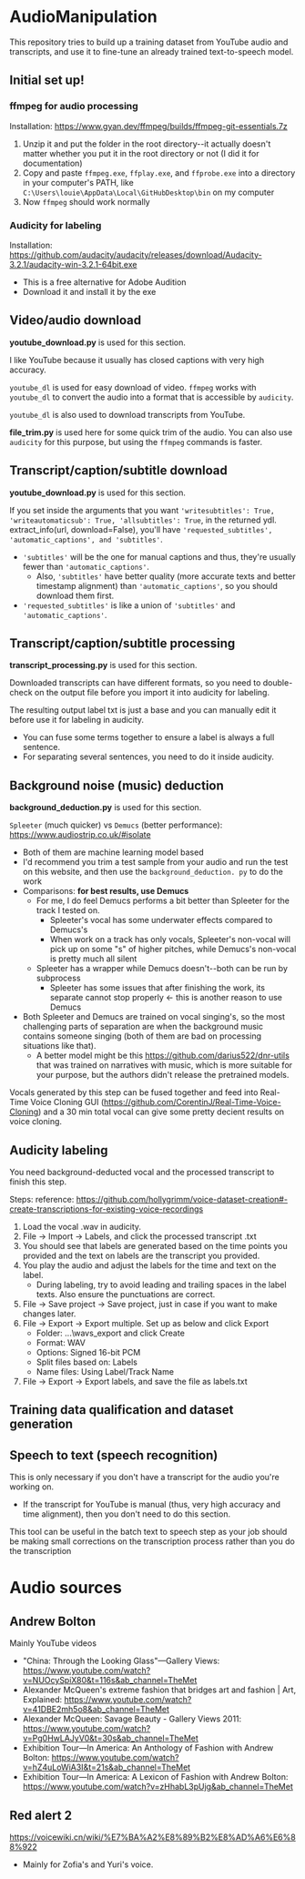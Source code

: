 # AudioManipulation
This repository tries to build up a training dataset from YouTube audio and 
transcripts, and use it to fine-tune an already trained text-to-speech 
model. 

## Initial set up!
### ffmpeg for audio processing
Installation: https://www.gyan.dev/ffmpeg/builds/ffmpeg-git-essentials.7z 
1. Unzip it and put the folder in the root directory--it actually doesn't 
   matter whether you put it in the root directory or not (I did it for 
   documentation)
2. Copy and paste `ffmpeg.exe`, `ffplay.exe`, and `ffprobe.exe` into a 
   directory in your computer's PATH, like 
   `C:\Users\louie\AppData\Local\GitHubDesktop\bin` 
   on my computer
3. Now `ffmpeg` should work normally 

### Audicity for labeling
Installation: https://github.com/audacity/audacity/releases/download/Audacity-3.2.1/audacity-win-3.2.1-64bit.exe 
* This is a free alternative for Adobe Audition 
* Download it and install it by the exe 

## Video/audio download 
**youtube_download.py** is used for this section. 

I like YouTube because it usually has closed captions with very high accuracy. 

`youtube_dl` is used for easy download of video. `ffmpeg` works with 
`youtube_dl` to convert the audio into a format that is accessible by 
`audicity`.

`youtube_dl` is also used to download transcripts from YouTube. 

**file_trim.py** is used here for some quick trim of the audio. You can 
also use `audicity` for this purpose, but using the `ffmpeg` commands is 
faster.

## Transcript/caption/subtitle download
**youtube_download.py** is used for this section. 

If you set inside the arguments that you want `'writesubtitles': True, 
'writeautomaticsub': True, 'allsubtitles': True`, in the returned ydl.
extract_info(url, download=False), you'll have `'requested_subtitles', 
'automatic_captions', and 'subtitles'`. 
* `'subtitles'` will be the one for manual captions and thus, they're usually
  fewer than `'automatic_captions'`.
  * Also, `'subtitles'` have better quality (more accurate texts and better 
    timestamp alignment) than `'automatic_captions'`, 
    so you 
    should download them first. 
* `'requested_subtitles'` is like a union of `'subtitles'` and 
  `'automatic_captions'`.

## Transcript/caption/subtitle processing
**transcript_processing.py** is used for this section. 

Downloaded transcripts can have different formats, so you need to double-check on the output file before you import it into audicity for labeling. 

The resulting output label txt is just a base and you can manually edit it 
before use it for labeling in audicity. 
* You can fuse some terms together to ensure a label is always a full 
  sentence. 
* For separating several sentences, you need to do it inside audicity. 

## Background noise (music) deduction 
**background_deduction.py** is used for this section. 

`Spleeter` (much quicker) vs `Demucs` (better performance): https://www.audiostrip.co.uk/#isolate 
* Both of them are machine learning model based 
* I'd recommend you trim a test sample from your audio 
  and run the test on this website, and then use the `background_deduction.
  py` to do the work
* Comparisons: **for best results, use Demucs** 
  * For me, I do feel Demucs performs a bit better than Spleeter for the 
  track I tested on.
    * Spleeter's vocal has some underwater effects compared to Demucs's
    * When work on a track has only vocals, Spleeter's non-vocal will pick 
      up on some "s" of higher pitches, while Demucs's non-vocal is pretty 
      much all silent
  * Spleeter has a wrapper while Demucs doesn't--both can be run by 
    subprocess 
    * Spleeter has some issues that after finishing the work, its separate 
      cannot stop properly <- this is another reason to use Demucs 
* Both Spleeter and Demucs are trained on vocal singing's, so the most 
challenging parts of separation are when the background music contains 
someone singing (both of them are bad on processing situations like that).  
  * A better model might be this https://github.com/darius522/dnr-utils that 
    was trained on narratives with music, which is more suitable for your 
    purpose, but the authors didn't release the pretrained models. 

Vocals generated by this step can be fused together and feed into Real-Time 
Voice Cloning GUI (https://github.com/CorentinJ/Real-Time-Voice-Cloning) 
and a 30 min total vocal can give some pretty decient results on voice 
cloning. 

## Audicity labeling
You need background-deducted vocal and the processed transcript to finish 
this step. 

Steps: reference: https://github.com/hollygrimm/voice-dataset-creation#-create-transcriptions-for-existing-voice-recordings
1. Load the vocal .wav in audicity. 
2. File -> Import -> Labels, and click the processed transcript .txt
3. You should see that labels are generated based on the time points you 
   provided and the text on labels are the transcript you provided. 
4. You play the audio and adjust the labels for the time and text on the 
   label. 
   * During labeling, try to avoid leading and trailing spaces in the label 
     texts. Also ensure the punctuations are correct.  
5. File -> Save project -> Save project, just in case if you want to make 
   changes later. 
6. File -> Export -> Export multiple. Set up as below and click Export 
   * Folder: ...\wavs_export and click Create
   * Format: WAV
   * Options: Signed 16-bit PCM
   * Split files based on: Labels
   * Name files: Using Label/Track Name
7. File -> Export -> Export labels, and save the file as labels.txt

## Training data qualification and dataset generation 

## Speech to text (speech recognition)
This is only necessary if you don't have a transcript for the audio you're 
working on. 
* If the transcript for YouTube is manual (thus, very high accuracy and 
  time alignment), then you don't need to do this section.

This tool can be useful in the batch text to speech step as your job should 
be making small corrections on the transcription process rather than you do 
the transcription 

# Audio sources
## Andrew Bolton
Mainly YouTube videos
* "China: Through the Looking Glass"—Gallery Views: https://www.youtube.com/watch?v=NUOcySpiX80&t=116s&ab_channel=TheMet
* Alexander McQueen's extreme fashion that bridges art and fashion | Art, 
  Explained: https://www.youtube.com/watch?v=41DBE2mh5o8&ab_channel=TheMet
* Alexander McQueen: Savage Beauty - Gallery Views 2011: https://www.youtube.com/watch?v=Pg0HwLAJyV0&t=30s&ab_channel=TheMet
* Exhibition Tour—In America: An Anthology of Fashion with Andrew Bolton: https://www.youtube.com/watch?v=hZ4uLoWiA3I&t=21s&ab_channel=TheMet
* Exhibition Tour—In America: A Lexicon of Fashion with Andrew Bolton: https://www.youtube.com/watch?v=zHhabL3pUjg&ab_channel=TheMet
## Red alert 2
https://voicewiki.cn/wiki/%E7%BA%A2%E8%89%B2%E8%AD%A6%E6%88%922
* Mainly for Zofia's and Yuri's voice. 

